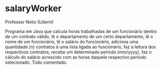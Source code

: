 # salaryWorker
Professor Nelio (Udemi)

Programa em Java que calcula horas trabalhadas de um funcionário dentro de um contrato válido,
lê o departamento de um certo departamento,
lê o nome de um funcionário,
lê o salário do funcionário,
adiciona uma quantidade (n) contratos à uma lista ligada ao funcionário,
faz a leitura dos respectivos contratos,
recebe um determinado período (mm/yyyy),
faz o cálculo do salário acrescido com as horas daquele respectivo período selecionado.
Todo comentado.
